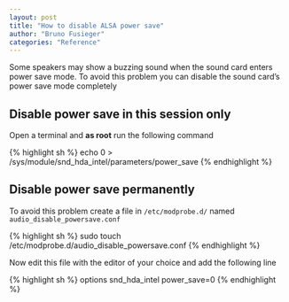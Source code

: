 ```yaml
---
layout: post
title: "How to disable ALSA power save"
author: "Bruno Fusieger"
categories: "Reference"
---
```


Some speakers may show a buzzing sound when the sound card enters power save mode.
To avoid this problem you can disable the sound card’s power save mode completely

## Disable power save in this session only

Open a terminal and **as root** run the following command

{% highlight sh %}
echo 0 > /sys/module/snd_hda_intel/parameters/power_save
{% endhighlight %}

## Disable power save permanently

To avoid this problem create a file in `/etc/modprobe.d/` named `audio_disable_powersave.conf`

{% highlight sh %}
sudo touch /etc/modprobe.d/audio_disable_powersave.conf
{% endhighlight %}

Now edit this file with the editor of your choice and add the following line

{% highlight sh %}
options snd_hda_intel power_save=0
{% endhighlight %}
